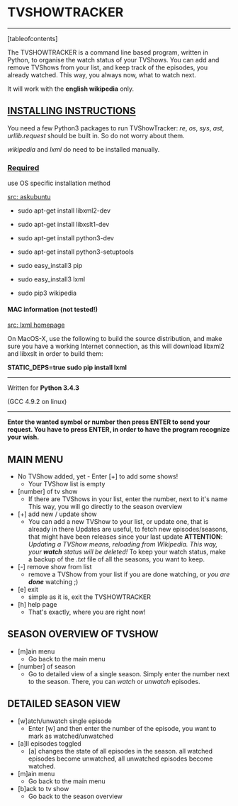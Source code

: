 # TVSHOWTRACKER
____________________________________________________

[tableofcontents]

The TVSHOWTRACKER is a command line based program, 
written in Python, 
to organise the watch status of your TVShows. 
You can add and remove TVShows from your list, 
and keep track of the episodes, you already watched. 
This way, you always now, what to watch next. 

It will work with the **english wikipedia** only. 

## [INSTALLING INSTRUCTIONS](http://lxml.de/installation.html)

You need a few Python3 packages to run TVShowTracker: 
*re*, *os*, *sys*, *ast*, *urllib.request* 
should be built in. So do not worry about them.

*wikipedia* and *lxml* do need to be installed manually. 

### [Required](http://lxml.de/installation.html#requirements) 

use OS specific installation method 

[src: askubuntu](http://askubuntu.com/questions/412178/how-to-install-pip-for-python-3-in-ubuntu-12-04-lts)

- sudo apt-get install libxml2-dev
- sudo apt-get install libxslt1-dev
- sudo apt-get install python3-dev
- sudo apt-get install python3-setuptools 

- sudo easy_install3 pip
- sudo easy_install3 lxml

- sudo pip3 wikipedia

#### MAC information (not tested!) 
[src: lxml homepage](http://lxml.de/installation.html#source-builds-on-macos-x) 

On MacOS-X, use the following to build the source distribution, 
and make sure you have a working Internet connection, 
as this will download libxml2 and libxslt in order to build them: 

**STATIC_DEPS=true sudo pip install lxml**

____________________________________________________

Written for **Python 3.4.3**

(GCC 4.9.2 on linux)

____________________________________________________


**Enter the wanted symbol or number
then press ENTER to send your request.
You have to press ENTER, 
in order to have the program recognize your wish.**

## MAIN MENU

+ No TVShow added, yet - Enter [+] to add some shows!
  + Your TVShow list is empty
+ [number] of tv show
  + If there are TVShows in your list, enter the number, 
    next to it's name
    This way, you will go directly to the season overview
+ [+] add new / update show
  + You can add a new TVShow to your list, or update one, 
    that is already in there
    Updates are useful, to fetch new episodes/seasons, 
    that might have been releases since your last update
    **ATTENTION**: *Updating a TVShow means, 
    reloading from Wikipedia. 
    This way, your **watch** status will be deleted!*
    To keep your watch status, 
    make a backup of the *.txt* file of all the seasons, 
    you want to keep.
+ [-] remove show from list
  + remove a TVShow from your list if you are done watching, 
    or *you are **done*** watching ;)
+ [e] exit
  + simple as it is, exit the TVSHOWTRACKER
+ [h] help page
  + That's exactly, where you are right now!
  
## SEASON OVERVIEW OF TVSHOW

+ [m]ain menu
  + Go back to the main menu
+ [number] of season
  + Go to detailed view of a single season.
    Simply enter the number next to the season.
    There, you can *watch* or *unwatch* episodes.
    
## DETAILED SEASON VIEW

+ [w]atch/unwatch single episode
  + Enter [w] and then enter the number of the episode,
    you want to mark as watched/unwatched
+ [a]ll episodes toggled
  + [a] changes the state of all episodes in the season.
    all watched episodes become unwatched,
    all unwatched episodes become watched.
+ [m]ain menu
  + Go back to the main menu
+ [b]ack to tv show
  + Go back to the season overview

